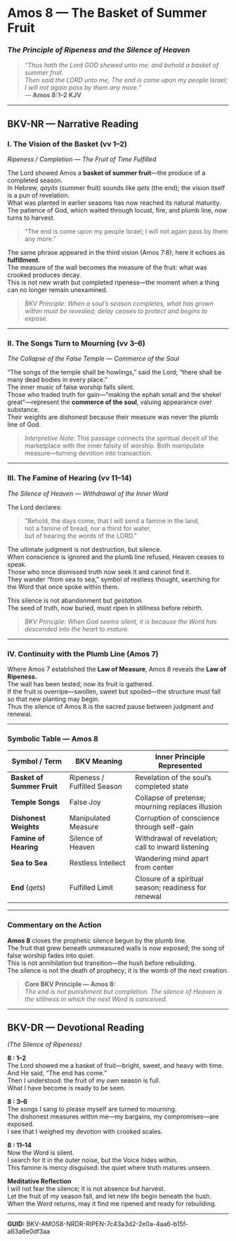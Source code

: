 # Amos 8 — The Basket of Summer Fruit
### *The Principle of Ripeness and the Silence of Heaven*

> _“Thus hath the Lord GOD shewed unto me: and behold a basket of summer fruit.  
> Then said the LORD unto me, The end is come upon my people Israel; I will not again pass by them any more.”_  
> — **Amos 8:1–2 KJV**

---

## BKV-NR — Narrative Reading

### **I. The Vision of the Basket (vv 1–2)**  
*Ripeness / Completion — The Fruit of Time Fulfilled*

The Lord showed Amos a **basket of summer fruit**—the produce of a completed season.  
In Hebrew, *qayits* (summer fruit) sounds like *qets* (the end); the vision itself is a pun of revelation.  
What was planted in earlier seasons has now reached its natural maturity.  
The patience of God, which waited through locust, fire, and plumb line, now turns to harvest.  

> “The end is come upon my people Israel; I will not again pass by them any more.”

The same phrase appeared in the third vision (Amos 7:8); here it echoes as **fulfillment**.  
The measure of the wall becomes the measure of the fruit: what was crooked produces decay.  
This is not new wrath but completed ripeness—the moment when a thing can no longer remain unexamined.  

> *BKV Principle:* *When a soul’s season completes, what has grown within must be revealed; delay ceases to protect and begins to expose.*

---

### **II. The Songs Turn to Mourning (vv 3–6)**  
*The Collapse of the False Temple — Commerce of the Soul*

“The songs of the temple shall be howlings,” said the Lord; “there shall be many dead bodies in every place.”  
The inner music of false worship falls silent.  
Those who traded truth for gain—“making the ephah small and the shekel great”—represent the **commerce of the soul**, valuing appearance over substance.  
Their weights are dishonest because their measure was never the plumb line of God.  

> *Interpretive Note:* This passage connects the spiritual deceit of the marketplace with the inner falsity of worship. Both manipulate measure—turning devotion into transaction.  

---

### **III. The Famine of Hearing (vv 11–14)**  
*The Silence of Heaven — Withdrawal of the Inner Word*

The Lord declares:  
> “Behold, the days come, that I will send a famine in the land,  
> not a famine of bread, nor a thirst for water,  
> but of hearing the words of the LORD.”  

The ultimate judgment is not destruction, but silence.  
When conscience is ignored and the plumb line refused, Heaven ceases to speak.  
Those who once dismissed truth now seek it and cannot find it.  
They wander “from sea to sea,” symbol of restless thought, searching for the Word that once spoke within them.  

This silence is not abandonment but *gestation.*  
The seed of truth, now buried, must ripen in stillness before rebirth.  

> *BKV Principle:* *When God seems silent, it is because the Word has descended into the heart to mature.*

---

### **IV. Continuity with the Plumb Line (Amos 7)**

Where Amos 7 established the **Law of Measure**, Amos 8 reveals the **Law of Ripeness.**  
The wall has been tested; now its fruit is gathered.  
If the fruit is overripe—swollen, sweet but spoiled—the structure must fall so that new planting may begin.  
Thus the silence of Amos 8 is the sacred pause between judgment and renewal.  

---

### **Symbolic Table — Amos 8**

| Symbol / Term | BKV Meaning | Inner Principle Represented |
|----------------|-------------|-----------------------------|
| **Basket of Summer Fruit** | Ripeness / Fulfilled Season | Revelation of the soul’s completed state |
| **Temple Songs** | False Joy | Collapse of pretense; mourning replaces illusion |
| **Dishonest Weights** | Manipulated Measure | Corruption of conscience through self-gain |
| **Famine of Hearing** | Silence of Heaven | Withdrawal of revelation; call to inward listening |
| **Sea to Sea** | Restless Intellect | Wandering mind apart from center |
| **End** (*qets*) | Fulfilled Limit | Closure of a spiritual season; readiness for renewal |

---

### **Commentary on the Action**

**Amos 8** closes the prophetic silence begun by the plumb line.  
The fruit that grew beneath unmeasured walls is now exposed; the song of false worship fades into quiet.  
This is not annihilation but transition—the hush before rebuilding.  
The silence is not the death of prophecy; it is the womb of the next creation.  

> **Core BKV Principle — Amos 8:**  
> *The end is not punishment but completion. The silence of Heaven is the stillness in which the next Word is conceived.*

---

## BKV-DR — Devotional Reading  
*(The Silence of Ripeness)*

**8 : 1–2**  
The Lord showed me a basket of fruit—bright, sweet, and heavy with time.  
And He said, “The end has come.”  
Then I understood: the fruit of my own season is full.  
What I have become is ready to be seen.  

**8 : 3–6**  
The songs I sang to please myself are turned to mourning.  
The dishonest measures within me—my bargains, my compromises—are exposed.  
I see that I weighed my devotion with crooked scales.  

**8 : 11–14**  
Now the Word is silent.  
I search for it in the outer noise, but the Voice hides within.  
This famine is mercy disguised: the quiet where truth matures unseen.  

**Meditative Reflection**  
I will not fear the silence; it is not absence but harvest.  
Let the fruit of my season fall, and let new life begin beneath the hush.  
When the Word returns, may it find me ripened and ready for rebuilding.  

---

**GUID:** BKV-AMOS8-NRDR-RIPEN-7c43a3d2-2e0a-4aa6-b15f-a63a6e0df3aa




